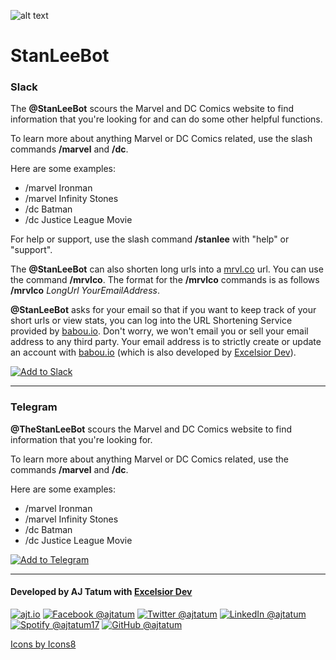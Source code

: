 ![alt text](https://raw.githubusercontent.com/ajtatum/StanLeeBot/master/assets/StanLee-150x150.png "StanLeeBot!") <!-- markdownlint-disable -->

# **StanLeeBot**

### Slack

The **@StanLeeBot** scours the Marvel and DC Comics website to find information that you're looking for and can do some other helpful functions.

To learn more about anything Marvel or DC Comics related, use the slash commands **/marvel** and **/dc**.

Here are some examples:

* /marvel Ironman
* /marvel Infinity Stones
* /dc Batman
* /dc Justice League Movie

For help or support, use the slash command **/stanlee** with "help" or "support".

The **@StanLeeBot** can also shorten long urls into a [mrvl.co](https://mrvl.co/) url. You can use the command **/mrvlco**. The format for the **/mrvlco** commands is as follows **/mrvlco** _LongUrl_ _YourEmailAddress_.

**@StanLeeBot** asks for your email so that if you want to keep track of your short urls or view stats, you can log into the URL Shortening Service provided by [babou.io](https://babou.io). Don't worry, we won't email you or sell your email address to any third party. Your email address is to strictly create or update an account with [babou.io](https://babou.io) (which is also developed by [Excelsior Dev](https://github.com/ExcelsiorDev)).

[![Add to Slack](https://platform.slack-edge.com/img/add_to_slack.png)](https://stanleebot.com/slack-direct)

---

### Telegram

**@TheStanLeeBot**  scours the Marvel and DC Comics website to find information that you're looking for.

To learn more about anything Marvel or DC Comics related, use the commands **/marvel** and **/dc**.

Here are some examples:

* /marvel Ironman
* /marvel Infinity Stones
* /dc Batman
* /dc Justice League Movie

[![Add to Telegram](https://raw.githubusercontent.com/ajtatum/StanLeeBot/master/assets/add-to-telegram-button.png "Add to Telegram")](https://t.me/TheStanLeeBot)

---

#### Developed by AJ Tatum with [Excelsior Dev](https://mrvl.co/excelsior?src=https://github.com/ExcelsiorDev/StanLeeBot)

[![ajt.io](https://img.icons8.com/clouds/50/000000/domain.png "ajt.io")](https://xmen.to/aj?src=https://github.com/ExcelsiorDev/StanLeeBot)
[![Facebook @ajtatum](https://img.icons8.com/clouds/50/000000/facebook-new.png "Facebook @ajtatum")](https://xmen.to/fbaj?src=https://github.com/ExcelsiorDev/StanLeeBot)
[![Twitter @ajtatum](https://img.icons8.com/clouds/50/000000/twitter.png "Twitter @ajtatum")](https://xmen.to/twitteraj?src=https://github.com/ExcelsiorDev/StanLeeBot)
[![LinkedIn @ajtatum](https://img.icons8.com/clouds/50/000000/linkedin.png "LinkedIn @ajtatum")](https://xmen.to/linkedinaj?src=https://github.com/ExcelsiorDev/StanLeeBot)
[![Spotify @ajtatum17](https://img.icons8.com/clouds/50/000000/spotify.png "Spotify @ajtatum17")](https://xmen.to/spotifyaj?src=https://github.com/ExcelsiorDev/StanLeeBot)
[![GitHub @ajtatum](https://img.icons8.com/clouds/50/000000/github.png "GitHub @ajtatum")](https://xmen.to/githubaj?src=https://github.com/ExcelsiorDev/StanLeeBot)

[Icons by Icons8](https://icons8.com/)
